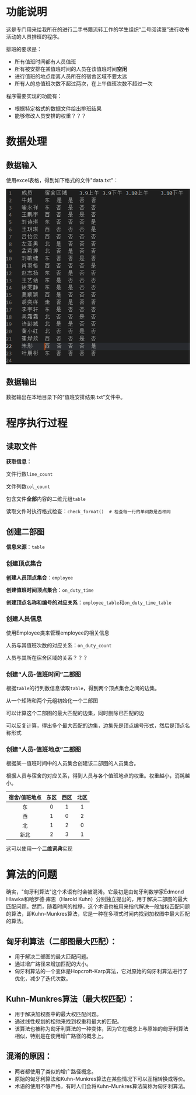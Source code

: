 # 功能说明

这是专门用来给我所在的进行二手书籍流转工作的学生组织“二号阅读室”进行收书活动的人员排班的程序。

排班的要求是：

- 所有值班时间都有人员值班
- 所有被安排在某值班时间的人员在该值班时间**空闲**
- 进行值班的地点距离人员所在的宿舍区域不要太远
- 所有人的总值班次数不超过两次，在上午值班次数不超过一次

程序需要实现的功能有：

- 根据特定格式的数据文件给出排班结果
- 能够修改人员安排的权重？？？

# 数据处理

## 数据输入

使用excel表格，得到如下格式的文件"data.txt"：

![数据文件格式](./数据文件格式.png)

## 数据输出

数据输出在本地目录下的“值班安排结果.txt”文件中。

# 程序执行过程

## 读取文件

**获取信息：**

文件行数`line_count`

文件列数`col_count`

包含文件**全部**内容的二维元组`table`

读取文件时执行格式检查：`check_format()  # 检查每一行的单词数是否相同`

## 创建二部图

**信息来源**：`table`

### 创建顶点集合

**创建人员顶点集合**：`employee`

**创建值班时间顶点集合**：`on_duty_time`

**创建顶点名称和编号的对应关系**：`employee_table`和`on_duty_time_table`

### 创建人员信息

使用Employee类来管理employee的相关信息

人员与其值班次数的对应关系：`on_duty_count`

人员与其所在宿舍区域的关系？？？

### 创建“人员-值班时间”二部图

根据`table`的行列数信息读取`table`，得到两个顶点集合之间的边集。

从一个矩阵和两个元组初始化一个二部图

可以计算这个二部图的最大匹配的边集，同时删除已匹配的边

可以反复计算，得出多个最大匹配的边集，边集先是顶点编号形式，然后是顶点名称形式



### 创建“人员-值班地点”二部图

根据某一值班时间中的人员集合创建该二部图的人员集合。

根据人员与宿舍的对应关系，得到人员与各个值班地点的权重。权重越小，消耗越小。

| 宿舍/值班地点 | 东区 | 西区 | 北区 |
|:-------:|:--:|:--:|:--:|
|    东    | 0  | 1  | 1  |
|    西    | 1  | 0  | 2  |
|    北    | 1  | 2  | 0  |
|   新北    | 2  | 3  | 1  |

这可以使用一个**二维词典**实现

# 算法的问题

确实，"匈牙利算法"这个术语有时会被混淆。它最初是由匈牙利数学家Édmond Hlawka和哈罗德·库恩（Harold Kuhn）分别独立提出的，用于解决二部图的最大匹配问题。然而，随着时间的推移，这个术语也被用来指代解决一般加权匹配问题的算法，即Kuhn-Munkres算法，它是一种在多项式时间内找到加权图中最大匹配的算法。

## 匈牙利算法（二部图最大匹配）：

- 用于解决二部图的最大匹配问题。
- 通过增广路径来增加匹配的大小。
- 匈牙利算法的一个变体是Hopcroft-Karp算法，它对原始的匈牙利算法进行了优化，减少了迭代次数。

## Kuhn-Munkres算法（最大权匹配）：

- 用于解决加权图中的最大权匹配问题。
- 通过线性规划的松弛来找到权重和最大的匹配。
- 该算法也被称为匈牙利算法的一种变体，因为它在概念上与原始的匈牙利算法相似，特别是在使用增广路径的概念上。

## 混淆的原因：

- 两者都使用了类似的增广路径概念。
- 原始的匈牙利算法和Kuhn-Munkres算法在某些情况下可以互相转换或等价。
- 术语的使用不够严格，有时人们会将Kuhn-Munkres算法简称为匈牙利算法。
